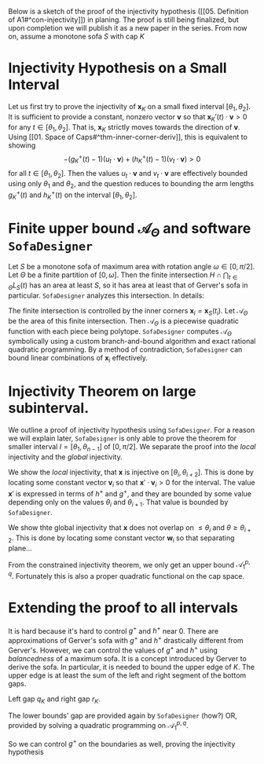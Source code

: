 Below is a sketch of the proof of the injectivity hypothesis ([[05. Definition of A1#^con-injectivity]]) in planing. The proof is still being finalized, but upon completion we will publish it as a new paper in the series. 
From now on, assume a monotone sofa $S$ with cap $K$ 

# Injectivity Hypothesis on a Small Interval

Let us first try to prove the injectivity of $\mathbf{x}_K$ on a small fixed interval $[\theta_1, \theta_2]$. It is sufficient to provide a constant, nonzero vector $\mathbf{v}$ so that $\mathbf{x}_K'(t) \cdot \mathbf{v} > 0$ for any $t \in [\theta_1, \theta_2]$. That is, $\mathbf{x}_K$ strictly moves towards the direction of $\mathbf{v}$. Using [[01. Space of Caps#^thm-inner-corner-deriv]], this is equivalent to showing
$$
-(g_K^+(t) - 1) (u_t \cdot \mathbf{v}) + (h_K^+(t) - 1) (v_t \cdot \mathbf{v}) > 0
$$
for all $t \in [\theta_1, \theta_2]$. Then the values $u_t \cdot \mathbf{v}$ and $v_t \cdot \mathbf{v}$ are effectively bounded using only $\theta_1$ and $\theta_2$, and the question reduces to bounding the arm lengths $g_K^+(t)$ and $h_K^+(t)$ on the interval $[\theta_1, \theta_2]$.
# Finite upper bound $\mathcal{A}_\Theta$ and software `SofaDesigner`

Let $S$ be a monotone sofa of maximum area with rotation angle $\omega \in [0, \pi/2]$.
Let $\Theta$ be a finite partition of $[0, \omega]$.
Then the finite intersection $H \cap \bigcap_{t \in \Theta} L_S(t)$ has an area at least $S$, so it has area at least that of Gerver's sofa in particular.
`SofaDesigner` analyzes this intersection. In details:

The finite intersection is controlled by the inner corners $\mathbf{x}_i = \mathbf{x}_S(t_i)$.
Let $\mathcal{A}_\Theta$ be the area of this finite intersection. Then $\mathcal{A}_\Theta$ is a piecewise quadratic function with each piece being polytope.
`SofaDesigner` computes $\mathcal{A}_\Theta$ symbolically using a custom branch-and-bound algorithm and exact rational quadratic programming.
By a method of contradiction, `SofaDesigner` can bound linear combinations of $\mathbf{x}_i$ effectively.

# Injectivity Theorem on large subinterval.

We outline a proof of injectivity hypothesis using `SofaDesigner`. 
For a reason we will explain later, `SofaDesigner` is only able to prove the theorem for smaller interval $I = [\theta_1, \theta_{n-1}]$ of $[0, \pi/2]$.
We separate the proof into the _local_ injectivity and the _global_ injectivity. 

We show the _local_ injectivity, that $\mathbf{x}$ is injective on $[\theta_{i}, \theta_{i+2}]$.  This is done by locating some constant vector $\mathbf{v}_i$ so that $\mathbf{x}' \cdot \mathbf{v}_i > 0$ for the interval.
The value $\mathbf{x}'$ is expressed in terms of $h^+$ and $g^+$, and they are bounded by some value depending only on the values $\theta_i$ and $\theta_{i+1}$.
That value is bounded by `SofaDesigner`. 

We show thte global injectivity that $\mathbf{x}$ does not overlap on $\leq \theta_i$ and $\theta \geq \theta_{i+2}$. This is done by locating some constant vector $\mathbf{w}_i$ so that separating plane...

From the constrained injectivity theorem, we only get an upper bound $\mathcal{A}_{1}^{p, q}$. Fortunately this is also a proper quadratic functional on the cap space.

# Extending the proof to all intervals

It is hard because it's hard to control $g^+$ and $h^+$ near 0. There are approximations of Gerver's sofa with $g^+$ and $h^+$ drastically different from Gerver's.
However, we can control the values of $g^+$ and $h^+$ using _balancedness_ of a maximum sofa.
It is a concept introduced by Gerver to derive the sofa. 
In particular, it is needed to bound the upper edge of $K$. The upper edge is at least the sum of the left and right segment of the bottom gaps.

Left gap $q_K$ and right gap $r_K$.

The lower bounds' gap are provided again by `SofaDesigner` (how?)
OR, provided by solving a quadratic programming on $\mathcal{A}_1^{p, q}$.

So we can control $g^+$ on the boundaries as well, proving the injectivity hypothesis